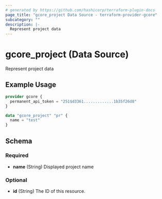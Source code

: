 ```yaml
---
# generated by https://github.com/hashicorp/terraform-plugin-docs
page_title: "gcore_project Data Source - terraform-provider-gcore"
subcategory: ""
description: |-
  Represent project data
---
```


# gcore_project (Data Source)

Represent project data

## Example Usage

```terraform
provider gcore {
  permanent_api_token = "251$d3361.............1b35f26d8"
}

data "gcore_project" "pr" {
  name = "test"
}
```

<!-- schema generated by tfplugindocs -->
## Schema

### Required

- **name** (String) Displayed project name

### Optional

- **id** (String) The ID of this resource.


